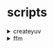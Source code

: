 # scripts

<details>
  <summary>createyuv</summary>
  <span>create yuv file of a video to then pass it to vmaf</span>
</details>
<details>
  <summary>ffm</summary>
  <span>shortcut of a full ffmpeg cmd</span>
</details>
